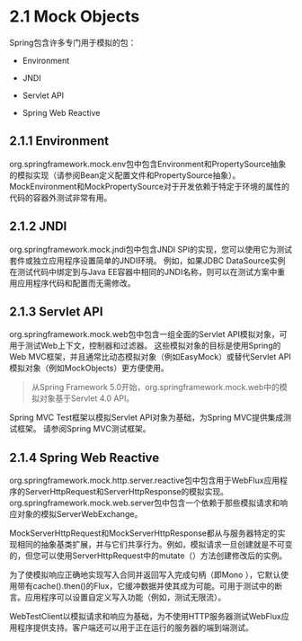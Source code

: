 # 2.1 Mock Objects

Spring包含许多专门用于模拟的包：

* Environment

* JNDI

* Servlet API

* Spring Web Reactive

## 2.1.1 Environment

org.springframework.mock.env包中包含Environment和PropertySource抽象的模拟实现（请参阅Bean定义配置文件和PropertySource抽象）。 MockEnvironment和MockPropertySource对于开发依赖于特定于环境的属性的代码的容器外测试非常有用。

## 2.1.2 JNDI

org.springframework.mock.jndi包中包含JNDI SPI的实现，您可以使用它为测试套件或独立应用程序设置简单的JNDI环境。 例如，如果JDBC DataSource实例在测试代码中绑定到与Java EE容器中相同的JNDI名称，则可以在测试方案中重用应用程序代码和配置而无需修改。

## 2.1.3  Servlet API

org.springframework.mock.web包中包含一组全面的Servlet API模拟对象，可用于测试Web上下文，控制器和过滤器。 这些模拟对象的目标是使用Spring的Web MVC框架，并且通常比动态模拟对象（例如EasyMock）或替代Servlet API模拟对象（例如MockObjects）更方便使用。

>从Spring Framework 5.0开始，org.springframework.mock.web中的模拟对象基于Servlet 4.0 API。

Spring MVC Test框架以模拟Servlet API对象为基础，为Spring MVC提供集成测试框架。 请参阅Spring MVC测试框架。

## 2.1.4  Spring Web Reactive

org.springframework.mock.http.server.reactive包中包含用于WebFlux应用程序的ServerHttpRequest和ServerHttpResponse的模拟实现。 org.springframework.mock.web.server包中包含一个依赖于那些模拟请求和响应对象的模拟ServerWebExchange。

MockServerHttpRequest和MockServerHttpResponse都从与服务器特定的实现相同的抽象基类扩展，并与它们共享行为。例如，模拟请求一旦创建就是不可变的，但您可以使用ServerHttpRequest中的mutate（）方法创建修改后的实例。

为了使模拟响应正确地实现写入合同并返回写入完成句柄（即Mono <Void>），它默认使用带有cache().then()的Flux，它缓冲数据并使其成为可能。可用于测试中的断言。应用程序可以设置自定义写入功能（例如，测试无限流）。

WebTestClient以模拟请求和响应为基础，为不使用HTTP服务器测试WebFlux应用程序提供支持。客户端还可以用于正在运行的服务器的端到端测试。